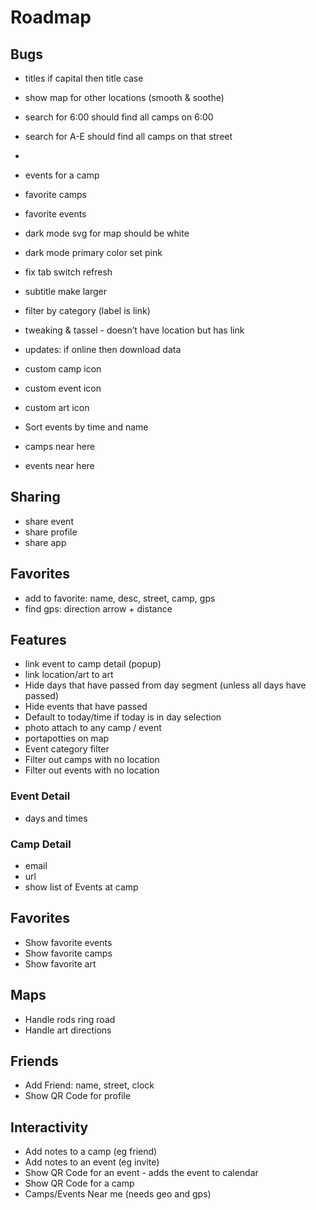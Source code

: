 # Roadmap

## Bugs
 - titles if capital then title case
- show map for other locations (smooth & soothe)
- search for 6:00 should find all camps on 6:00
- search for A-E should find all camps on that street
-
- events for a camp
- favorite camps
- favorite events
- dark mode svg for map should be white
- dark mode primary color set pink
- fix tab switch refresh
- subtitle make larger
- filter by category (label is link)
- tweaking & tassel - doesn’t have location but has link
- updates: if online then download data
- custom camp icon
- custom event icon
- custom art icon
- Sort events by time and name

- camps near here
- events near here

## Sharing
- share event
- share profile
- share app

## Favorites
- add to favorite: name, desc, street, camp, gps
- find gps: direction arrow + distance

## Features
- link event to camp detail (popup)
- link location/art to art
- Hide days that have passed from day segment (unless all days have passed)
- Hide events that have passed
- Default to today/time if today is in day selection
- photo attach to any camp / event
- portapotties on map
- Event category filter
- Filter out camps with no location
- Filter out events with no location

### Event Detail
- days and times

### Camp Detail
- email
- url
- show list of Events at camp

## Favorites
- Show favorite events
- Show favorite camps
- Show favorite art

## Maps
- Handle rods ring road
- Handle art directions

## Friends
- Add Friend: name, street, clock
- Show QR Code for profile


## Interactivity
- Add notes to a camp (eg friend)
- Add notes to an event (eg invite)
- Show QR Code for an event - adds the event to calendar
- Show QR Code for a camp
- Camps/Events Near me (needs geo and gps)